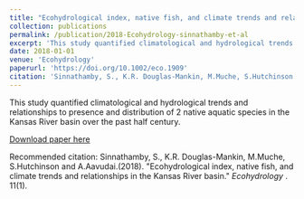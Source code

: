 ```yaml
---
title: "Ecohydrological index, native fish, and climate trends and relationships in the Kansas River basin"
collection: publications
permalink: /publication/2018-Ecohydrology-sinnathamby-et-al
excerpt: 'This study quantified climatological and hydrological trends and relationships to presence and distribution of 2 native aquatic species in the Kansas River basin over the past half century.'
date: 2018-01-01
venue: 'Ecohydrology'
paperurl: 'https://doi.org/10.1002/eco.1909'
citation: 'Sinnathamby, S., K.R. Douglas-Mankin, M.Muche, S.Hutchinson and A.Aavudai. (2018). &quot;Ecohydrological index, native fish, and climate trends and relationships in the Kansas River basin.&quot; <i>Ecohydrology</i>. 11(1).'
---
```

This study quantified climatological and hydrological trends and relationships to presence and distribution of 2 native aquatic species in the Kansas River basin over the past half century.

[Download paper here](http://SumathyS.github.io/files/paper6.pdf)

Recommended citation: Sinnathamby, S., K.R. Douglas-Mankin, M.Muche, S.Hutchinson and A.Aavudai.(2018). "Ecohydrological index, native fish, and climate trends and relationships in the Kansas River basin." <i>Ecohydrology </i>. 11(1).